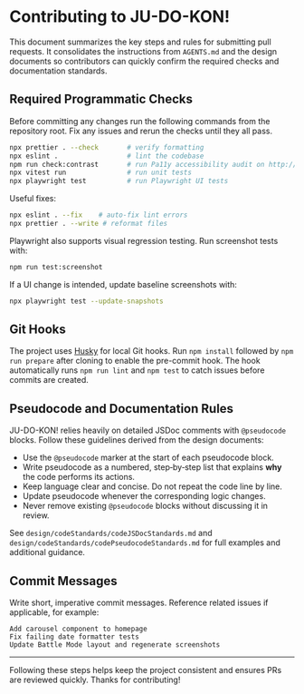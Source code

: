 # Contributing to JU-DO-KON!

This document summarizes the key steps and rules for submitting pull requests.
It consolidates the instructions from `AGENTS.md` and the design documents so
contributors can quickly confirm the required checks and documentation
standards.

## Required Programmatic Checks

Before committing any changes run the following commands from the repository
root. Fix any issues and rerun the checks until they all pass.

```bash
npx prettier . --check       # verify formatting
npx eslint .                 # lint the codebase
npm run check:contrast       # run Pa11y accessibility audit on http://localhost:5000
npx vitest run               # run unit tests
npx playwright test          # run Playwright UI tests
```

Useful fixes:

```bash
npx eslint . --fix    # auto-fix lint errors
npx prettier . --write # reformat files
```

Playwright also supports visual regression testing. Run screenshot tests with:

```bash
npm run test:screenshot
```

If a UI change is intended, update baseline screenshots with:

```bash
npx playwright test --update-snapshots
```

## Git Hooks

The project uses [Husky](https://typicode.github.io/husky) for local Git hooks.
Run `npm install` followed by `npm run prepare` after cloning to enable the
pre-commit hook. The hook automatically runs `npm run lint` and `npm test` to
catch issues before commits are created.

## Pseudocode and Documentation Rules

JU-DO-KON! relies heavily on detailed JSDoc comments with `@pseudocode`
blocks. Follow these guidelines derived from the design documents:

- Use the `@pseudocode` marker at the start of each pseudocode block.
- Write pseudocode as a numbered, step‑by‑step list that explains **why** the
  code performs its actions.
- Keep language clear and concise. Do not repeat the code line by line.
- Update pseudocode whenever the corresponding logic changes.
- Never remove existing `@pseudocode` blocks without discussing it in review.

See `design/codeStandards/codeJSDocStandards.md` and
`design/codeStandards/codePseudocodeStandards.md` for full examples and
additional guidance.

## Commit Messages

Write short, imperative commit messages. Reference related issues if
applicable, for example:

```
Add carousel component to homepage
Fix failing date formatter tests
Update Battle Mode layout and regenerate screenshots
```

---

Following these steps helps keep the project consistent and ensures PRs are
reviewed quickly. Thanks for contributing!
